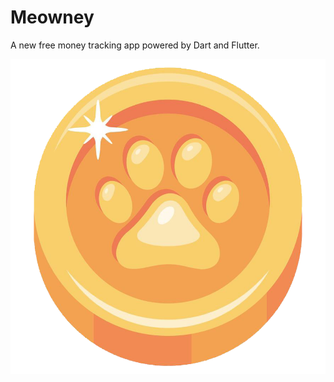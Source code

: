 # Meowney

A new free money tracking app powered by Dart and Flutter.

![my-meowney-logo](resources/icons/my-meowney-icon.png)
